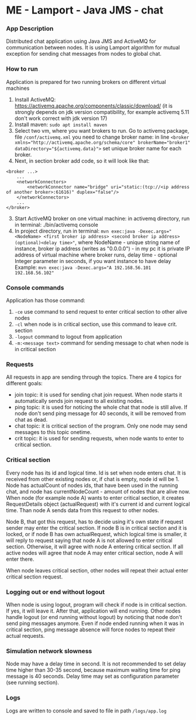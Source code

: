 # ME - Lamport - Java JMS - chat
### App Description
Distributed chat application using Java JMS and ActiveMQ for communication between nodes.
It is using Lamport algorithm for mutual exception for sending chat messages from nodes to global chat. 

### How to run

Application is prepared for two running brokers on different virtual machines

1. Install ActiveMQ: https://activemq.apache.org/components/classic/download/ (it is strongly depends on jdk version compatibility, for example activemq 5.11 don't work correct with jdk version 17)
2. Install maven: ```sudo apt install maven```
3. Select two vm, where you want brokers to run. Go to activemq package, file ```/conf/activemq.xml``` you need to change broker name:
 in line ```<broker xmlns="http://activemq.apache.org/schema/core" brokerName="broker1" dataDirectory="${activemq.data}">``` set unique broker name for each broker.
4. Next, in section broker add code, so it will look like that:
```
<broker ...>
    ...
    <networkConnectors>
        <networkConnector name="bridge" uri="static:(tcp://<ip address of another broker>:61616)" duplex="false"/>
    </networkConnectors>
    ...
</broker>
```
3. Start ActiveMQ broker on one virtual machine: in activemq directory, run in terminal: ./bin/activemq console
4. In project directory, run in terminal: ```mvn exec:java -Dexec.args="<NodeName> <first broker ip address> <second broker ip address> (optional)<delay time>"```, where NodeName - unique string name of instance, 
broker ip address (writes as "0.0.0.0") - in my pc it is private IP address of virtual machine where broker runs, delay time - optional Integer parameter in seconds, if you want instance to have delay 
Example: ```mvn exec:java -Dexec.args="A 192.168.56.101 192.168.56.102"```

### Console commands

Application has those command:
1. ```-ce``` use command to send request to enter critical section to other alive nodes
2. ```-cl``` when node is in critical section, use this command to leave crit. section
3. ```-logout``` command to logout from application
4. ```-m:<message text>``` command for sending message to chat when node is in critical section

### Requests

All requests in app are sending through the topics. There are 4 topics for different goals:
- join topic: it is used for sending chat join request. When node starts it automatically sends join request to all existing nodes.
- ping topic: it is used for noticing the whole chat that node is still alive. If node don't send ping message for 40 seconds, it will be removed from chat as dead.
- chat topic: it is critical section of the program. Only one node may send messages to this topic onetime.
- crit topic: it is used for sending requests, when node wants to enter to critical section.

### Critical section

Every node has its id and logical time.
Id is set when node enters chat. It is received from other existing nodes or, if chat is empty, node id will be 1.
Node has actualCount of nodes ids, that have been used in the running chat, and node has currentNodeCount - amount of nodes that are alive now.
When node (for example node A) wants to enter critical section, it creates RequestDetails object (actualRequest) with it's current id and current logical time.
Than node A sends data from this request to other nodes.

Node B, that got this request, has to decide using it's own state if request sender may enter the critical section.
If node B is in critical section and it is locked, or if node B has own actualRequest, which logical time is smaller, it will reply to request saying that node A is not allowed to enter critical section.
Otherwise, it will agree with node A entering critical section.
If all active nodes will agree that node A may enter critical section, node A will enter there.

When node leaves critical section, other nodes will repeat their actual enter critical section request.

### Logging out or end without logout

When node is using logout, program will check if node is in critical section. If yes, it will leave it.
After that, application will end running. Other nodes handle logout (or end running without logout) by noticing that node don't send ping messages anymore.
Even if node ended running when it was in critical section, ping message absence will force nodes to repeat their actual requests.

### Simulation network slowness

Node may have a delay time in second. It is not recommended to set delay time higher than 30-35 second, because maximum waiting time for ping message is 40 seconds.
Delay time may set as configuration parameter (see running section).

### Logs

Logs are written to console and saved to file in path ```/logs/app.log```